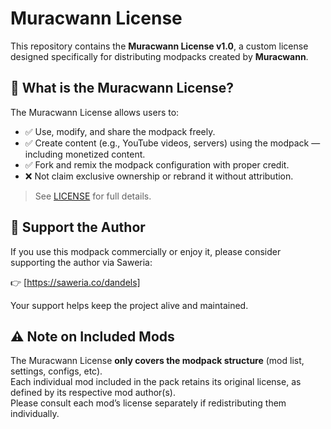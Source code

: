 # Muracwann License

This repository contains the **Muracwann License v1.0**, a custom license designed specifically for distributing modpacks created by **Muracwann**.

## 📜 What is the Muracwann License?

The Muracwann License allows users to:

- ✅ Use, modify, and share the modpack freely.
- ✅ Create content (e.g., YouTube videos, servers) using the modpack — including monetized content.
- ✅ Fork and remix the modpack configuration with proper credit.
- ❌ Not claim exclusive ownership or rebrand it without attribution.

> See [LICENSE](./LICENSE) for full details.

## 💸 Support the Author

If you use this modpack commercially or enjoy it, please consider supporting the author via Saweria:

👉 [https://saweria.co/dandels]

Your support helps keep the project alive and maintained.

## ⚠️ Note on Included Mods

The Muracwann License **only covers the modpack structure** (mod list, settings, configs, etc).  
Each individual mod included in the pack retains its original license, as defined by its respective mod author(s).  
Please consult each mod’s license separately if redistributing them individually.
